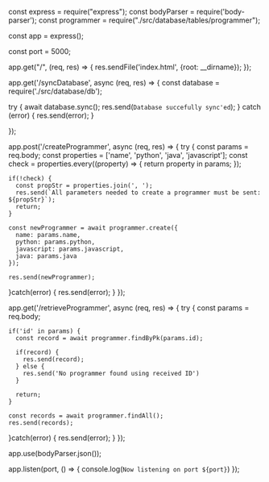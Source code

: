 const express = require("express");
const bodyParser = require('body-parser');
const programmer = require("./src/database/tables/programmer");

const app = express();

const port = 5000;

app.get("/", (req, res) => {
  res.sendFile('index.html', {root: __dirname});
});

app.get('/syncDatabase', async (req, res) => {
  const database = require('./src/database/db');

  try {
    await database.sync();
    res.send(`Database succefully sync'ed`);
  } catch (error) {
    res.send(error);
  }

});

app.post('/createProgrammer', async (req, res) => {
  try {
    const params = req.body;
    const properties = ['name', 'python', 'java', 'javascript'];
    const check = properties.every((property) => {
      return property in params;
    });

    if(!check) {
      const propStr = properties.join(', ');
      res.send(`All parameters needed to create a programmer must be sent: ${propStr}`);
      return;
    }

    const newProgrammer = await programmer.create({
      name: params.name,
      python: params.python,
      javascript: params.javascript,
      java: params.java
    });

    res.send(newProgrammer);


  }catch(error) {
    res.send(error);
  }
});

app.get('/retrieveProgrammer', async (req, res) => {
  try {
    const params = req.body;

    if('id' in params) {
      const record = await programmer.findByPk(params.id);

      if(record) {
        res.send(record);
      } else {
        res.send('No programmer found using received ID')
      }

      return;
    }

    const records = await programmer.findAll();
    res.send(records);

  }catch(error) {
    res.send(error);
  }
});

app.use(bodyParser.json());

app.listen(port, () => {
  console.log(`Now listening on port ${port}`)
});